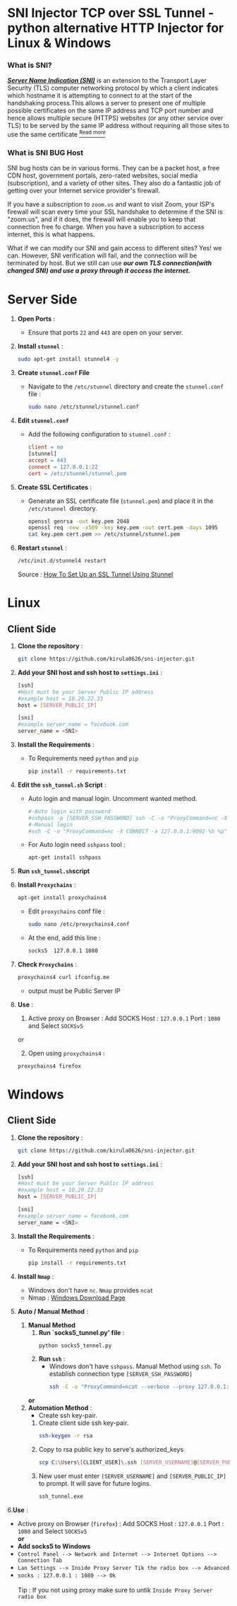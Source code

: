# SNI Injector TCP over SSL Tunnel - python alternative HTTP Injector for Linux & Windows

### What is SNI?

[***Server Name Indication (SNI)***](https://en.wikipedia.org/wiki/Server_Name_Indication) is an extension to the Transport Layer Security (TLS) computer networking protocol by which a client indicates which hostname it is attempting to connect to at the start of the handshaking process.This allows a server to present one of multiple possible certificates on the same IP address and TCP port number and hence allows multiple secure (HTTPS) websites (or any other service over TLS) to be served by the same IP address without requiring all those sites to use the same certificate [<sup>Read more</sup>](https://en.wikipedia.org/wiki/Server_Name_Indication)

### What is SNI BUG Host

SNI bug hosts can be in various forms. They can be a packet host, a free CDN host, government portals, zero-rated websites, social media (subscription), and a variety of other sites. They also do a fantastic job of getting over your Internet service provider's firewall.

If you have a subscription to <code>zoom.us</code> and want to visit Zoom, your ISP's firewall will scan every time your SSL handshake to determine if the SNI is "zoom.us", and if it does, the firewall will enable you to keep that connection free fo charge. When you have a subscription to access internet, this is what happens.

What if we can modify our SNI and gain access to different sites? Yes! we can. However, SNI verification will fail, and the connection will be terminated by host. But we still can use ***our own TLS connection(with changed SNI) and use a proxy through it access the internet.***

# Server Side
1. **Open Ports** :
   - Ensure that ports `22` and `443` are open on your server.

2. **Install `stunnel`** :
      ```bash
      sudo apt-get install stunnel4 -y
      ```
3. **Create `stunnel.conf` File** 
   - Navigate to the `/etc/stunnel` directory and create the `stunnel.conf` file :
      ```bash
      sudo nano /etc/stunnel/stunnel.conf
      ```
4. **Edit `stunnel.conf`**
   - Add the following configuration to `stunnel.conf` :
      ```makefile
     client = no
     [stunnel]
     accept = 443
     connect = 127.0.0.1:22
     cert = /etc/stunnel/stunnel.pem
      ```
5. **Create SSL Certificates** :
   - Generate an SSL certificate file (`stunnel.pem`) and place it in the `/etc/stunnel `directory.
      ```bash
      openssl genrsa -out key.pem 2048
      openssl req -new -x509 -key key.pem -out cert.pem -days 1095
      cat key.pem cert.pem >> /etc/stunnel/stunnel.pem
      ```
6. **Restart `stunnel`** :
   ```bash
   /etc/init.d/stunnel4 restart
   ```
   Source : <a href="https://www.digitalocean.com/community/tutorials/how-to-set-up-an-ssl-tunnel-using-stunnel-on-ubuntu" target="_blank">How To Set Up an SSL Tunnel Using Stunnel</a>
# Linux
## Client Side 

1. **Clone the repository** :
   ```bash
   git clone https://github.com/kirula0626/sni-injector.git
   ```
2. **Add your SNI host and ssh host to `settings.ini`** : 
   ```bash
   [ssh]
   #Host must be your Server Public IP address
   #example host = 10.29.22.33
   host = [SERVER_PUBLIC_IP]

   [sni]
   #example server_name = facebook.com
   server_name = <SNI>
   ```
3. **Install the Requirements** :
   - To Requirements need `python` and `pip`
      ```bash
      pip install -r requirements.txt
      ```
4. **Edit the `ssh_tunnel.sh` Script** :
   - Auto login and manual login. Uncomment wanted method.
      ```makefile
      #-Auto login with password
      #sshpass -p [SERVER_SSH_PASSWORD] ssh -C -o "ProxyCommand=nc -X CONNECT -x 127.0.0.1:9092 %h %p" [SERVER_USERNAME]@[SERVER_PUBLIC_IP] -p 443 -v -CND 1080 -o StrictHostKeyChecking=no -o UserKnownHostsFile=/dev/null
      #-Manual login
      #ssh -C -o "ProxyCommand=nc -X CONNECT -x 127.0.0.1:9092 %h %p" [SERVER_USERNAME]@[SERVER_PUBLIC_IP] -p 443 -CND 1080 -o StrictHostKeyChecking=no -o UserKnownHostsFile=/dev/null
      ```
   - For Auto login need `sshpass` tool :
      ```bash
      apt-get install sshpass
      ```
5. **Run `ssh_tunnel.sh`script**
6. **Install `Proxychains`** :
   ```bash
   apt-get install proxychains4
   ```
   - Edit `proxychains` conf file :
      ```bash
      sudo nano /etc/proxychains4.conf
      ```
   - At the end, add this line  : 
      ```makefile
      socks5  127.0.0.1 1080
      ```
7. **Check `Proxychains`** :
   ```bash
   proxychains4 curl ifconfig.me
   ```
   - output must be Public Server IP
8. **Use** :
   1. Active proxy on Browser : Add SOCKS Host : `127.0.0.1` Port : `1080` and Select `SOCKSv5` 
   
   or
 
   2. Open using `proxychains4` : 
     ```bash
     proxychains4 firefox
     ```

# Windows
## Client Side 

1. **Clone the repository** :
   ```bash
   git clone https://github.com/kirula0626/sni-injector.git
   ```
2. **Add your SNI host and ssh host to `settings.ini`** : 
   ```bash
   [ssh]
   #Host must be your Server Public IP address
   #example host = 10.29.22.33
   host = [SERVER_PUBLIC_IP]

   [sni]
   #example server_name = facebook.com
   server_name = <SNI>
   ```
3. **Install the Requirements** :
   - To Requirements need `python` and `pip`
      ```bash
      pip install -r requirements.txt
      ```
4. **Install `Nmap`** :
   - Windows don't have `nc`. `Nmap` provides `ncat`
   - Nmap : <a href="https://nmap.org/download.html#windows" traget="_blank">Windows Download Page</a>

5. **Auto / Manual Method** :
   1. **Manual Method**
      1. **Run `socks5_tunnel.py' file** :
         ```makefile
         python socks5_tennel.py
         ```
      2. **Run `ssh`** :
         - Windows don't have `sshpass`. Manual Method using `ssh`. To establish connection type `[SERVER_SSH_PASSWORD]` 
            ```bash
            ssh -C -o "ProxyCommand=ncat --verbose --proxy 127.0.0.1:9092 %h %p" [SERVER_USERNAME]@[SERVER_PUBLIC_IP] -p 443 -CND 1080 -o StrictHostKeyChecking=no -o UserKnownHostsFile=/dev/null
            ```
      **or**
   2. **Automation Method** :
      -  Create ssh key-pair.
      1. Create client side ssh key-pair.
         ```bash
         ssh-keygen -r rsa
         ```
      2. Copy to rsa public key to serve's authorized_keys
         ```bash
         scp C:\Users\[CLIENT_USER]\.ssh [SERVER_USERNAME]@[SERVER_PUBLIC_IP]:/home/[SERVER_USER]/.ssh/authorized_keys
         ```
      3. New user must enter `[SERVER_USERNAME]` and `[SERVER_PUBLIC_IP]` to prompt. It will save for future logins.
           ```bash
          ssh_tunnel.exe
           ```

6.**Use** :
   - Active proxy on Browser (`firefox`) : Add SOCKS Host : `127.0.0.1` Port : `1080` and Select `SOCKSv5` <br>
**or**
   - **Add socks5 to Windows**
   - `Control Panel --> Network and Internet --> Internet Options --> Connection Tab`
   - `Lan Settings --> Inside Proxy Server Tik the radio box --> Advanced`
   - `socks : 127.0.0.1 : 1080 --> Ok` <br><br>
   Tip : If you not using proxy make sure to untik `Inside Proxy Server radio box`

   
